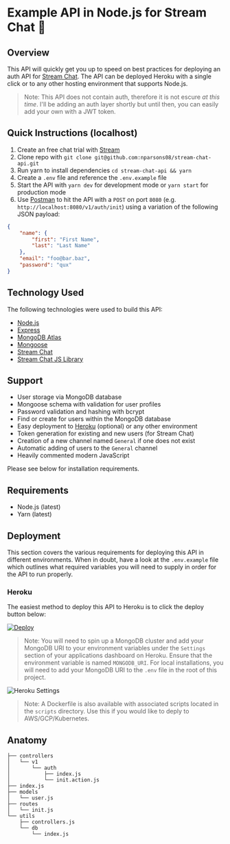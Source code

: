 # Example API in Node.js for Stream Chat 💬

## Overview

This API will quickly get you up to speed on best practices for deploying an auth API for [Stream Chat](https://getstream.io/chat/). The API can be deployed Heroku with a single click or to any other hosting environment that supports Node.js.

> Note: This API does not contain auth, therefore it is not escure _at this time_. I'll be adding an auth layer shortly but until then, you can easily add your own with a JWT token.

## Quick Instructions (localhost)

1. Create an free chat trial with [Stream](https://getstream.io/chat/)
2. Clone repo with `git clone git@github.com:nparsons08/stream-chat-api.git`
3. Run yarn to install dependencies `cd stream-chat-api && yarn`
4. Create a `.env` file and reference the `.env.example` file
5. Start the API with `yarn dev` for development mode or `yarn start` for production mode
6. Use [Postman](https://www.getpostman.com/) to hit the API with a `POST` on port `8080` (e.g. `http://localhost:8080/v1/auth/init`) using a variation of the following JSON payload:

```json
{
	"name": {
		"first": "First Name",
		"last": "Last Name"
	},
	"email": "foo@bar.baz",
	"password": "qux"
}
```

## Technology Used

The following technologies were used to build this API:

-   [Node.js](https://nodejs.org)
-   [Express](https://expressjs.com/)
-   [MongoDB Atlas](https://atlas.mongodb.com)
-   [Mongoose](https://mongoosejs.com/)
-   [Stream Chat](https://getstream.io/chat/)
-   [Stream Chat JS Library](https://www.npmjs.com/package/stream-chat)

## Support

-   User storage via MongoDB database
-   Mongoose schema with validation for user profiles
-   Password validation and hashing with bcrypt
-   Find or create for users within the MongoDB database
-   Easy deployment to [Heroku](https://heroku.com) (optional) or any other environment
-   Token generation for existing and new users (for Stream Chat)
-   Creation of a new channel named `General` if one does not exist
-   Automatic adding of users to the `General` channel
-   Heavily commented modern JavaScript

Please see below for installation requirements.

## Requirements

-   Node.js (latest)
-   Yarn (latest)

## Deployment

This section covers the various requirements for deploying this API in different environments. When in doubt, have a look at the `.env.example` file which outlines what required variables you will need to supply in order for the API to run properly.

### Heroku

The easiest method to deploy this API to Heroku is to click the deploy button below:

<p>
  <a href="https://heroku.com/deploy?template=https://github.com/nparsons08/stream-chat-api" target="_blank">
    <img src="https://www.herokucdn.com/deploy/button.svg" alt="Deploy">
  </a>
</p>

> Note: You will need to spin up a MongoDB cluster and add your MongoDB URI to your environment variables under the `Settings` section of your applications dashboard on Heroku. Ensure that the environment variable is named `MONGODB_URI`. For local installations, you will need to add your MongoDB URI to the `.env` file in the root of this project.

![Heroku Settings](https://i.imgur.com/YtjurK9.png)

> Note: A Dockerfile is also available with associated scripts located in the `scripts` directory. Use this if you would like to deply to AWS/GCP/Kubernetes.

## Anatomy

```
├── controllers
│   └── v1
│       └── auth
│           ├── index.js
│           └── init.action.js
├── index.js
├── models
│   └── user.js
├── routes
│   └── init.js
└── utils
    ├── controllers.js
    └── db
        └── index.js
```
